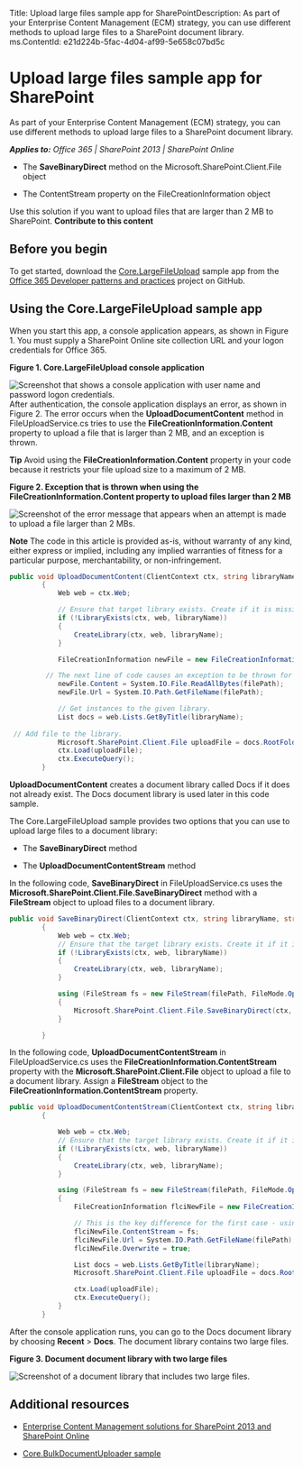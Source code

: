 Title: Upload large files sample app for SharePointDescription: As part of your Enterprise Content Management (ECM) strategy, you can use different methods to upload large files to a SharePoint document library.
ms.ContentId: e21d224b-5fac-4d04-af99-5e658c07bd5c


# Upload large files sample app for SharePoint
As part of your Enterprise Content Management (ECM) strategy, you can use different methods to upload large files to a SharePoint document library.

    
 _**Applies to:** Office 365 | SharePoint 2013 | SharePoint Online_

    

    

- The  **SaveBinaryDirect** method on the Microsoft.SharePoint.Client.File object
    
- The ContentStream property on the FileCreationInformation object
    
Use this solution if you want to upload files that are larger than 2 MB to SharePoint.
 **Contribute to this content**

    

## Before you begin
<a name="sectionSection0"> </a>

To get started, download the  [Core.LargeFileUpload](https://github.com/OfficeDev/PnP/tree/dev/Samples/Core.LargeFileUpload) sample app from the [Office 365 Developer patterns and practices](https://github.com/OfficeDev/PnP/tree/dev) project on GitHub.


## Using the Core.LargeFileUpload sample app
<a name="sectionSection1"> </a>

When you start this app, a console application appears, as shown in Figure 1. You must supply a SharePoint Online site collection URL and your logon credentials for Office 365.


**Figure 1. Core.LargeFileUpload console application**

![Screenshot that shows a console application with user name and password logon credentials.](..\..\includes\media\09de7f68-b021-4ca8-ae82-0ca26427b856.png)After authentication, the console application displays an error, as shown in Figure 2. The error occurs when the  **UploadDocumentContent** method in FileUploadService.cs tries to use the **FileCreationInformation.Content** property to upload a file that is larger than 2 MB, and an exception is thrown.


    
**Tip**  Avoid using the  **FileCreationInformation.Content** property in your code because it restricts your file upload size to a maximum of 2 MB.


**Figure 2. Exception that is thrown when using the FileCreationInformation.Content property to upload files larger than 2 MB**

![Screenshot of the error message that appears when an attempt is made to upload a file larger than 2 MBs.](..\..\includes\media\ccc6e053-aff4-43e3-9d8a-24a345aaf92d.png)
    
**Note**  The code in this article is provided as-is, without warranty of any kind, either express or implied, including any implied warranties of fitness for a particular purpose, merchantability, or non-infringement.




```C#
public void UploadDocumentContent(ClientContext ctx, string libraryName, string filePath)
        {
            Web web = ctx.Web;

            // Ensure that target library exists. Create if it is missing.
            if (!LibraryExists(ctx, web, libraryName))
            {
                CreateLibrary(ctx, web, libraryName);
            }

            FileCreationInformation newFile = new FileCreationInformation();

		 // The next line of code causes an exception to be thrown for files larger than 2 MB.
            newFile.Content = System.IO.File.ReadAllBytes(filePath);
            newFile.Url = System.IO.Path.GetFileName(filePath);

            // Get instances to the given library.
            List docs = web.Lists.GetByTitle(libraryName);
            
 // Add file to the library.
            Microsoft.SharePoint.Client.File uploadFile = docs.RootFolder.Files.Add(newFile);
            ctx.Load(uploadFile);
            ctx.ExecuteQuery();
        } 

```

 **UploadDocumentContent** creates a document library called Docs if it does not already exist. The Docs document library is used later in this code sample.

The Core.LargeFileUpload sample provides two options that you can use to upload large files to a document library:



- The  **SaveBinaryDirect** method
    
- The  **UploadDocumentContentStream** method
    
In the following code,  **SaveBinaryDirect** in FileUploadService.cs uses the **Microsoft.SharePoint.Client.File.SaveBinaryDirect** method with a **FileStream** object to upload files to a document library.




```C#
public void SaveBinaryDirect(ClientContext ctx, string libraryName, string filePath)
        {
            Web web = ctx.Web;
            // Ensure that the target library exists. Create it if it is missing.
            if (!LibraryExists(ctx, web, libraryName))
            {
                CreateLibrary(ctx, web, libraryName);
            }

            using (FileStream fs = new FileStream(filePath, FileMode.Open))
            {
                Microsoft.SharePoint.Client.File.SaveBinaryDirect(ctx, string.Format("/{0}/{1}", libraryName, System.IO.Path.GetFileName(filePath)), fs, true);
            }

        } 

```

In the following code,  **UploadDocumentContentStream** in FileUploadService.cs uses the **FileCreationInformation.ContentStream** property with the **Microsoft.SharePoint.Client.File** object to upload a file to a document library. Assign a **FileStream** object to the **FileCreationInformation.ContentStream** property.




```C#
public void UploadDocumentContentStream(ClientContext ctx, string libraryName, string filePath)
        {

            Web web = ctx.Web;
            // Ensure that the target library exists. Create it if it is missing.
            if (!LibraryExists(ctx, web, libraryName))
            {
                CreateLibrary(ctx, web, libraryName);
            }

            using (FileStream fs = new FileStream(filePath, FileMode.Open))
            {
                FileCreationInformation flciNewFile = new FileCreationInformation();

                // This is the key difference for the first case - using ContentStream property
                flciNewFile.ContentStream = fs;
                flciNewFile.Url = System.IO.Path.GetFileName(filePath);
                flciNewFile.Overwrite = true;

                List docs = web.Lists.GetByTitle(libraryName);
                Microsoft.SharePoint.Client.File uploadFile = docs.RootFolder.Files.Add(flciNewFile);

                ctx.Load(uploadFile);
                ctx.ExecuteQuery();
            }
        }

```

After the console application runs, you can go to the Docs document library by choosing  **Recent** > **Docs**. The document library contains two large files. 


**Figure 3. Document document library with two large files**

![Screenshot of a document library that includes two large files.](..\..\includes\media\51902366-2d57-4b19-81c2-eb4047b868bc.png)


## Additional resources
<a name="bk_addresources"> </a>


-  [Enterprise Content Management solutions for SharePoint 2013 and SharePoint Online](..\api\Enterprise-Content-Management-solutions-for-SharePoint-2013-and-SharePoint-Online.md)
    
    
    
-  [Core.BulkDocumentUploader sample](https://github.com/OfficeDev/PnP/tree/dev/Samples/Core.BulkDocumentUploader)
    
